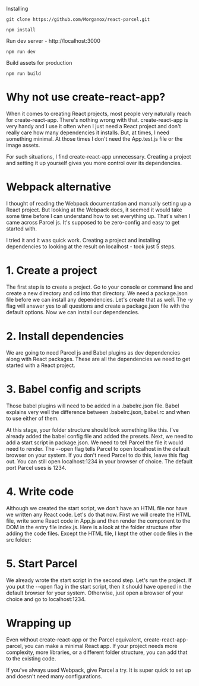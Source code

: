 Installing

```
git clone https://github.com/Morganox/react-parcel.git
```

```
npm install
```

Run dev server - http://localhost:3000

```
npm run dev
```

Build assets for production

```
npm run build
```

# Why not use create-react-app?

When it comes to creating React projects, most people very naturally reach for create-react-app. There's nothing wrong with that. create-react-app is very handy and I use it often when I just need a React project and don't really care how many dependencies it installs. But, at times, I need something minimal. At those times I don't need the App.test.js file or the image assets.

For such situations, I find create-react-app unnecessary. Creating a project and setting it up yourself gives you more control over its dependencies.

# Webpack alternative

I thought of reading the Webpack documentation and manually setting up a React project. But looking at the Webpack docs, it seemed it would take some time before I can understand how to set everything up. That's when I came across Parcel js. It's supposed to be zero-config and easy to get started with.

I tried it and it was quick work. Creating a project and installing dependencies to looking at the result on localhost - took just 5 steps.

# 1. Create a project

The first step is to create a project. Go to your console or command line and create a new directory and cd into that directory.
We need a package.json file before we can install any dependencies. Let's create that as well.
The -y flag will answer yes to all questions and create a package.json file with the default options. Now we can install our dependencies.

# 2. Install dependencies

We are going to need Parcel js and Babel plugins as dev dependencies along with React packages.
These are all the dependencies we need to get started with a React project.

# 3. Babel config and scripts

Those babel plugins will need to be added in a .babelrc.json file. Babel explains very well the difference between .babelrc.json, babel.rc and when to use either of them.

At this stage, your folder structure should look something like this.
I've already added the babel config file and added the presets.
Next, we need to add a start script in package.json.
We need to tell Parcel the file it would need to render. The --open flag tells Parcel to open localhost in the default browser on your system. If you don't need Parcel to do this, leave this flag out. You can still open localhost:1234 in your browser of choice. The default port Parcel uses is 1234.

# 4. Write code

Although we created the start script, we don't have an HTML file nor have we written any React code. Let's do that now. First we will create the HTML file, write some React code in App.js and then render the component to the DOM in the entry file index.js.
Here is a look at the folder structure after adding the code files. Except the HTML file, I kept the other code files in the src folder:

# 5. Start Parcel

We already wrote the start script in the second step. Let's run the project.
If you put the --open flag in the start script, then it should have opened in the default browser for your system. Otherwise, just open a browser of your choice and go to localhost:1234.

# Wrapping up

Even without create-react-app or the Parcel equivalent, create-react-app-parcel, you can make a minimal React app. If your project needs more complexity, more libraries, or a different folder structure, you can add that to the existing code.

If you've always used Webpack, give Parcel a try. It is super quick to set up and doesn't need many configurations.
